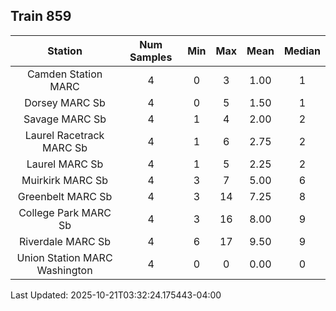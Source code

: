 ## Train 859

| Station | Num Samples | Min | Max | Mean | Median |
| :-----: | :---------: | :-: | :-: | :--: | :----: |
| Camden Station MARC | 4 | 0 | 3 | 1.00 | 1 |
| Dorsey MARC Sb | 4 | 0 | 5 | 1.50 | 1 |
| Savage MARC Sb | 4 | 1 | 4 | 2.00 | 2 |
| Laurel Racetrack MARC Sb | 4 | 1 | 6 | 2.75 | 2 |
| Laurel MARC Sb | 4 | 1 | 5 | 2.25 | 2 |
| Muirkirk MARC Sb | 4 | 3 | 7 | 5.00 | 6 |
| Greenbelt MARC Sb | 4 | 3 | 14 | 7.25 | 8 |
| College Park MARC Sb | 4 | 3 | 16 | 8.00 | 9 |
| Riverdale MARC Sb | 4 | 6 | 17 | 9.50 | 9 |
| Union Station MARC Washington | 4 | 0 | 0 | 0.00 | 0 |


Last Updated: 2025-10-21T03:32:24.175443-04:00